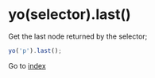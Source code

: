 # yo(selector).last() 

Get the last node returned by the selector;

```javascript
yo('p').last();
```

Go to [index](toc.md)